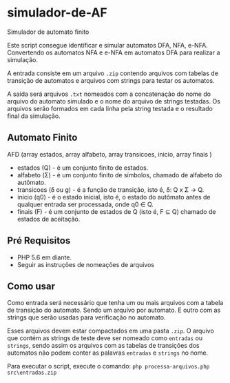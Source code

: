 # simulador-de-AF
Simulador de automato finito

Este script consegue identificar e simular automatos DFA, NFA, e-NFA. Convertendo os automatos NFA e e-NFA em automatos DFA para realizar a simulação.

A entrada consiste em um arquivo `.zip` contendo arquivos com tabelas de transição de automatos e arquivos com strings para testar os automatos.

A saída será arquivos `.txt` nomeados com a concatenação do nome do arquivo do automato simulado e o nome do arquivo de strings testadas. Os arquivos serão formados em cada linha pela string testada e o resultado final da simulação. 

## Automato Finito
AFD (array estados, array alfabeto, array transicoes, inicio, array finais )

- estados (Q) - é um conjunto finito de estados.
- alfabeto (Σ) - é um conjunto finito de símbolos, chamado de alfabeto do autômato.
- transicoes (δ ou g) - é a função de transição, isto é, δ: Q x Σ → Q.
- inicio (q0) - é o estado inicial, isto é, o estado do autômato antes de qualquer entrada ser processada, onde q0 ∈ Q.
- finais (F) - é um conjunto de estados de Q (isto é, F ⊆ Q) chamado de estados de aceitação.

## Pré Requisitos
- PHP 5.6 em diante.
- Seguir as instruções de nomeações de arquivos

## Como usar
Como entrada será necessário que tenha um ou mais arquivos com a tabela de transição do automato.
Sendo um arquivo por automato. E outro com as strings que serão usadas para verificação no automato.

Esses arquivos devem estar compactados em uma pasta `.zip`. O arquivo que contém as strings de teste deve ser nomeado como `entradas` ou `strings`, sendo assim os arquivos com as tabelas de transições dos automatos não podem conter as palavras `entradas` e `strings` no nome.

Para executar o script, execute o comando: `php processa-arquivos.php src\entradas.zip`